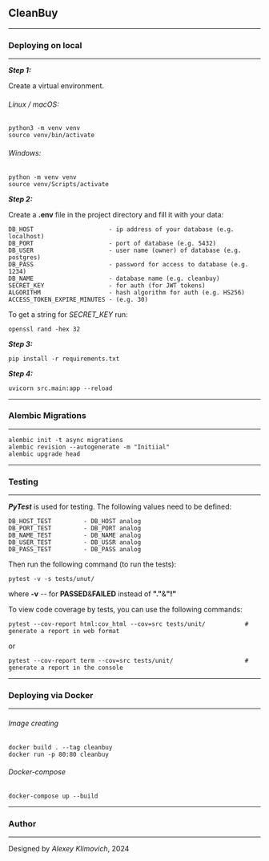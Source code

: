 ## CleanBuy
___
### Deploying on local
___
***Step 1:***

Create a virtual environment.

###### *Linux / macOS:*

    python3 -m venv venv
    source venv/bin/activate

###### *Windows:*

    python -m venv venv
    source venv/Scripts/activate

***Step 2:***

Create a **.env** file in the project directory and fill it with your data:
    
    DB_HOST                     - ip address of your database (e.g. localhost)
    DB_PORT                     - port of database (e.g. 5432)
    DB_USER                     - user name (owner) of database (e.g. postgres)
    DB_PASS                     - password for access to database (e.g. 1234)
    DB_NAME                     - database name (e.g. cleanbuy)
    SECRET_KEY                  - for auth (for JWT tokens)
    ALGORITHM                   - hash algorithm for auth (e.g. HS256)
    ACCESS_TOKEN_EXPIRE_MINUTES - (e.g. 30)

To get a string for *SECRET_KEY* run:
    
    openssl rand -hex 32

***Step 3:***

    pip install -r requirements.txt

***Step 4:***

    uvicorn src.main:app --reload
---
### Alembic Migrations
___
    alembic init -t async migrations
    alembic revision --autogenerate -m "Initiial"
    alembic upgrade head
---
### Testing
___
***PyTest*** is used for testing.
The following values need to be defined:

    DB_HOST_TEST         - DB_HOST analog
    DB_PORT_TEST         - DB_PORT analog 
    DB_NAME_TEST         - DB_NAME analog
    DB_USER_TEST         - DB_USSR analog
    DB_PASS_TEST         - DB_PASS analog

Then run the following command (to run the tests):

    pytest -v -s tests/unut/

where **-v** -- for **PASSED**&**FAILED** instead of **"."**&**"!"**

To view code coverage by tests, you can use the following commands:

    pytest --cov-report html:cov_html --cov=src tests/unit/           # generate a report in web format
or 

    pytest --cov-report term --cov=src tests/unit/                    # generate a report in the console
---
### Deploying via Docker
___

###### Image creating

    docker build . --tag cleanbuy
    docker run -p 80:80 cleanbuy

###### Docker-compose
    
    docker-compose up --build

---
### Author
___

Designed by _Alexey Klimovich_, 2024
